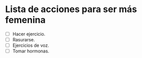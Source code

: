 # Lista de acciones para ser más femenina

- [ ] Hacer ejercicio.
- [ ] Rasurarse.
- [ ] Ejercicios de voz.
- [ ] Tomar hormonas.
